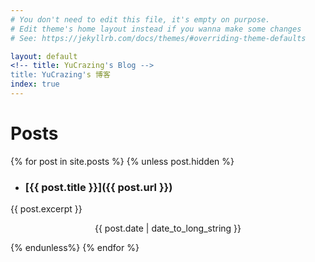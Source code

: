 ```yaml
---
# You don't need to edit this file, it's empty on purpose.
# Edit theme's home layout instead if you wanna make some changes
# See: https://jekyllrb.com/docs/themes/#overriding-theme-defaults

layout: default
<!-- title: YuCrazing's Blog -->
title: YuCrazing's 博客
index: true
---
```

# [](#header-1)Posts


{% for post in site.posts %}
{% unless post.hidden %}
-   ### [{{ post.title }}]({{ post.url }}) 


{{ post.excerpt }}

<div style="text-align: center;"><p>{{ post.date | date_to_long_string }}</p></div>
<!-- <div style="text-align: center;"><p>______________</p></div> -->
<!-- &nbsp;&nbsp;&nbsp;&nbsp;&nbsp;&nbsp;&nbsp;&nbsp;&nbsp;&nbsp;&nbsp;&nbsp; -->
{% endunless%}
{% endfor %}

<!-- [Midnight 介绍](intro)


<!-- # [](#header-1)Links
[Midnight 介绍](intro)

[Jekyll 中文网站](http://jekyllcn.com/)
 -->